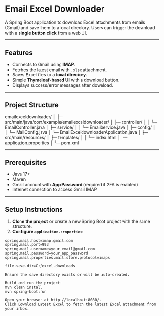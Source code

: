 # Email Excel Downloader

A Spring Boot application to download Excel attachments from emails (Gmail) and save them to a local directory. Users can trigger the download with a **single button click** from a web UI.

---

## Features

- Connects to Gmail using **IMAP**.
- Fetches the latest email with `.xlsx` attachment.
- Saves Excel files to a **local directory**.
- Simple **Thymeleaf-based UI** with a download button.
- Displays success/error messages after download.

---

## Project Structure
emailexceldownloader/
│
├─ src/main/java/com/example/emailexceldownloader/
│ ├─ controller/
│ │ └─ EmailController.java
│ ├─ service/
│ │ └─ EmailService.java
│ ├─ config/
│ │ └─ MailConfig.java
│ └─ EmailExceldownloaderApplication.java
│
├─ src/main/resources/
│ ├─ templates/
│ │ └─ index.html
│ ├─ application.properties
│
└─ pom.xml

---

## Prerequisites

- Java 17+
- Maven
- Gmail account with **App Password** (required if 2FA is enabled)
- Internet connection to access Gmail IMAP

---

## Setup Instructions

1. **Clone the project** or create a new Spring Boot project with the same structure.
2. **Configure `application.properties`**:

```properties
spring.mail.host=imap.gmail.com
spring.mail.port=993
spring.mail.username=your_email@gmail.com
spring.mail.password=your_app_password
spring.mail.properties.mail.store.protocol=imaps

file.save-dir=C:/excel-downloads

Ensure the save directory exists or will be auto-created.

Build and run the project:
mvn clean install
mvn spring-boot:run

Open your browser at http://localhost:8080/.
Click Download Latest Excel to fetch the latest Excel attachment from your inbox.